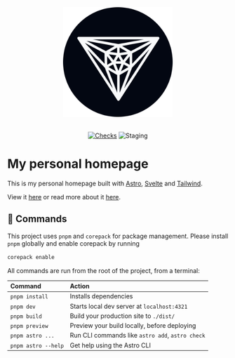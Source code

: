 <!--markdownlint-disable MD033 MD041-->

<div align=center>
  <img src="public/favicon-dark.svg" alt="logo" width="250">
</div>

<br>

<div align=center>

[![Checks](https://github.com/Trombach/astro-homepage/actions/workflows/pr-checks.yml/badge.svg)](https://github.com/Trombach/astro-homepage/actions/workflows/pr-checks.yml)
![Staging](https://img.shields.io/github/deployments/Trombach/astro-homepage/Production?logo=vercel&label=Staging)

</div>

# My personal homepage

This is my personal homepage built with [Astro](https://astro.build), [Svelte](https://svelte.dev) and [Tailwind](https://tailwindcss.com).

View it [here](https://lukastrombach.dev) or read more about it [here](https://www.lukastrombach.dev/projects/homepage).

## 🧞 Commands

This project uses `pnpm` and `corepack` for package management. Please install `pnpm` globally and enable corepack by running

```bash
corepack enable
```

All commands are run from the root of the project, from a terminal:

| Command             | Action                                           |
| :------------------ | :----------------------------------------------- |
| `pnpm install`      | Installs dependencies                            |
| `pnpm dev`          | Starts local dev server at `localhost:4321`      |
| `pnpm build`        | Build your production site to `./dist/`          |
| `pnpm preview`      | Preview your build locally, before deploying     |
| `pnpm astro ...`    | Run CLI commands like `astro add`, `astro check` |
| `pnpm astro --help` | Get help using the Astro CLI                     |
